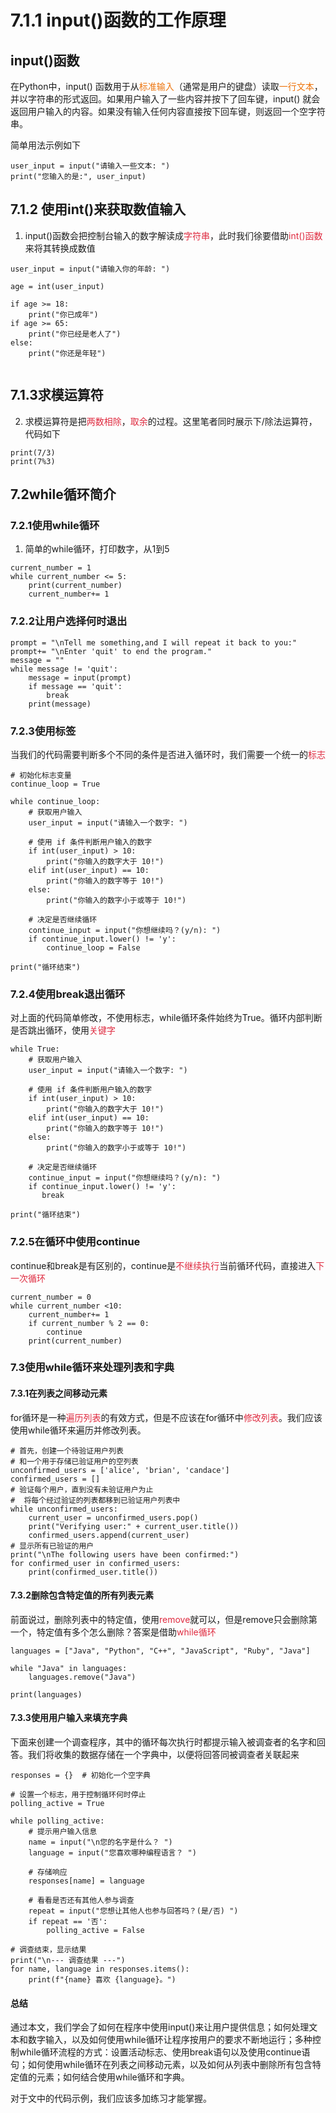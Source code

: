 # 7.1.1 input()函数的工作原理
## input()函数
在Python中，input() 函数用于从<font style="color:#ED740C;">标准输入</font>（通常是用户的键盘）读取<font style="color:#ED740C;">一行文本</font>，并以字符串的形式返回。如果用户输入了一些内容并按下了回车键，input() 就会返回用户输入的内容。如果没有输入任何内容直接按下回车键，则返回一个空字符串。

简单用法示例如下

```abap
user_input = input("请输入一些文本: ")
print("您输入的是:", user_input)
```

## 7.1.2 使用int()来获取数值输入
1. input()函数会把控制台输入的数字解读成<font style="color:#DF2A3F;">字符串</font>，此时我们徐要借助<font style="color:#DF2A3F;">int()函数</font>来将其转换成数值

```abap
user_input = input("请输入你的年龄: ")

age = int(user_input)

if age >= 18:
    print("你已成年")
if age >= 65:
    print("你已经是老人了")
else:
    print("你还是年轻")


```

## 7.1.3求模运算符
2. 求模运算符是把<font style="color:#DF2A3F;">两数相除</font>，<font style="color:#DF2A3F;">取余</font>的过程。这里笔者同时展示下/除法运算符，代码如下

```abap
print(7/3)
print(7%3)
```



## 7.2while循环简介
### 7.2.1使用while循环
1. 简单的while循环，打印数字，从1到5

```abap
current_number = 1
while current_number <= 5:
    print(current_number)
    current_number+= 1

```

### 7.2.2让用户选择何时退出
```abap
prompt = "\nTell me something,and I will repeat it back to you:"
prompt+= "\nEnter 'quit' to end the program."
message = ""
while message != 'quit':
    message = input(prompt)
    if message == 'quit':
        break
    print(message)
```

### 7.2.3使用标签
当我们的代码需要判断多个不同的条件是否进入循环时，我们需要一个统一的<font style="color:#DF2A3F;">标志</font>

```abap
# 初始化标志变量
continue_loop = True

while continue_loop:
    # 获取用户输入
    user_input = input("请输入一个数字: ")

    # 使用 if 条件判断用户输入的数字
    if int(user_input) > 10:
        print("你输入的数字大于 10!")
    elif int(user_input) == 10:
        print("你输入的数字等于 10!")
    else:
        print("你输入的数字小于或等于 10!")

    # 决定是否继续循环
    continue_input = input("你想继续吗？(y/n): ")
    if continue_input.lower() != 'y':
        continue_loop = False

print("循环结束")

```

### 7.2.4使用break退出循环
对上面的代码简单修改，不使用标志，while循环条件始终为True。循环内部判断是否跳出循环，使用<font style="color:#DF2A3F;">关键字</font>

```abap
while True:
    # 获取用户输入
    user_input = input("请输入一个数字: ")

    # 使用 if 条件判断用户输入的数字
    if int(user_input) > 10:
        print("你输入的数字大于 10!")
    elif int(user_input) == 10:
        print("你输入的数字等于 10!")
    else:
        print("你输入的数字小于或等于 10!")

    # 决定是否继续循环
    continue_input = input("你想继续吗？(y/n): ")
    if continue_input.lower() != 'y':
       break

print("循环结束")
```

### 7.2.5在循环中使用continue
continue和break是有区别的，continue是<font style="color:#DF2A3F;">不继续执行</font>当前循环代码，直接进入<font style="color:#DF2A3F;">下一次循环</font>

```abap
current_number = 0
while current_number <10:
    current_number+= 1
    if current_number % 2 == 0:
        continue
    print(current_number)
```



### 7.3使用while循环来处理列表和字典
#### 7.3.1在列表之间移动元素
for循环是一种<font style="color:#DF2A3F;">遍历列表</font>的有效方式，但是不应该在for循环中<font style="color:#DF2A3F;">修改列表</font>。我们应该使用while循环来遍历并修改列表。

```abap
# 首先，创建一个待验证用户列表
# 和一个用于存储已验证用户的空列表
unconfirmed_users = ['alice', 'brian', 'candace']
confirmed_users = []
# 验证每个用户，直到没有未验证用户为止
#  将每个经过验证的列表都移到已验证用户列表中
while unconfirmed_users:
    current_user = unconfirmed_users.pop()
    print("Verifying user:" + current_user.title())
    confirmed_users.append(current_user)
# 显示所有已验证的用户
print("\nThe following users have been confirmed:")
for confirmed_user in confirmed_users:
    print(confirmed_user.title())
```

#### 7.3.2删除包含特定值的所有列表元素
前面说过，删除列表中的特定值，使用<font style="color:#DF2A3F;">remove</font>就可以，但是remove只会删除第一个，特定值有多个怎么删除？答案是借助<font style="color:#DF2A3F;">while循环</font>

```abap
languages = ["Java", "Python", "C++", "JavaScript", "Ruby", "Java"]

while "Java" in languages:
    languages.remove("Java")

print(languages)
```

#### 7.3.3使用用户输入来填充字典
下面来创建一个调查程序，其中的循环每次执行时都提示输入被调查者的名字和回答。我们将收集的数据存储在一个字典中，以便将回答同被调查者关联起来

```abap
responses = {}  # 初始化一个空字典

# 设置一个标志，用于控制循环何时停止
polling_active = True

while polling_active:
    # 提示用户输入信息
    name = input("\n您的名字是什么？ ")
    language = input("您喜欢哪种编程语言？ ")

    # 存储响应
    responses[name] = language

    # 看看是否还有其他人参与调查
    repeat = input("您想让其他人也参与回答吗？(是/否) ")
    if repeat == '否':
        polling_active = False

# 调查结束，显示结果
print("\n--- 调查结果 ---")
for name, language in responses.items():
    print(f"{name} 喜欢 {language}。")
```

#### 总结
通过本文，我们学会了如何在程序中使用input()来让用户提供信息；如何处理文本和数字输入，以及如何使用while循环让程序按用户的要求不断地运行；多种控制while循环流程的方式：设置活动标志、使用break语句以及使用continue语句；如何使用while循环在列表之间移动元素，以及如何从列表中删除所有包含特定值的元素；如何结合使用while循环和字典。

对于文中的代码示例，我们应该多加练习才能掌握。

